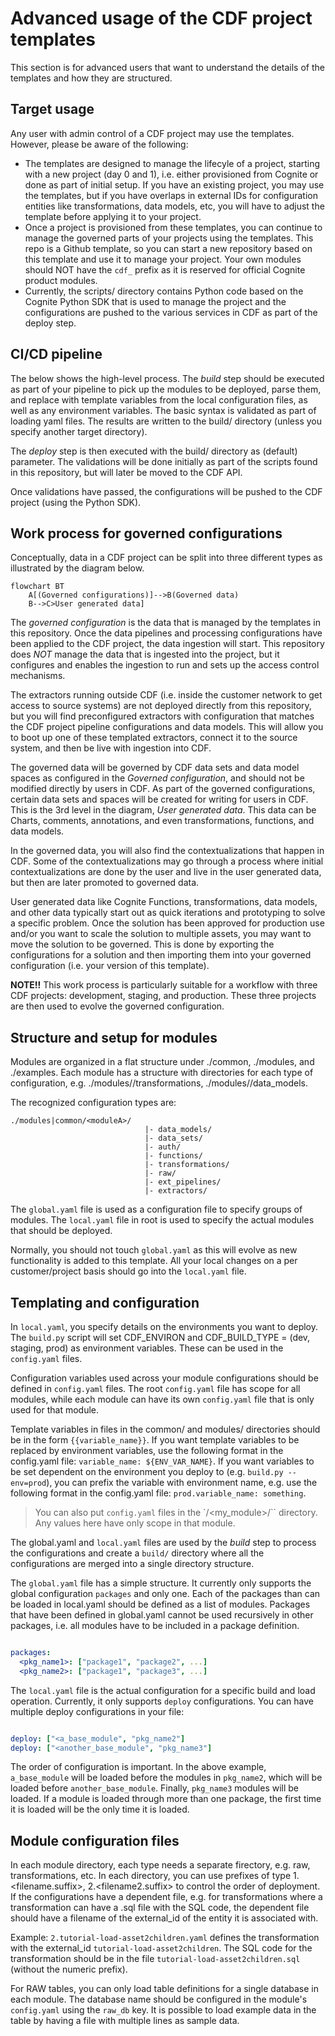 # Advanced usage of the CDF project templates

This section is for advanced users that want to understand the details of the templates and how
they are structured.

## Target usage

Any user with admin control of a CDF project may use the templates. However, please be aware of the
following:

- The templates are designed to manage the lifecyle of a project, starting with a new project (day 0 and 1),
  i.e. either provisioned from Cognite or done as part of initial setup.
  If you have an existing project, you may use the templates,
  but if you have overlaps in external IDs for configuration entities like transformations, data models, etc,
  you will have to adjust the template before applying it to your project.
- Once a project is provisioned from these templates, you can continue to manage the governed parts of
  your projects using the templates. This repo is a Github template, so you can start a new repository
  based on this template and use it to manage your project. Your own modules should NOT have the `cdf_`
  prefix as it is reserved for official Cognite product modules.
- Currently, the scripts/ directory contains Python code based on the Cognite Python SDK that is
  used to manage the project and the configurations are pushed to the various services in CDF as part
  of the deploy step.

## CI/CD pipeline

The below shows the high-level process. The _build_ step should be executed as part of your pipeline to
pick up the modules to be deployed, parse them, and replace with template variables from the local
configuration files, as well as any environment variables. The basic syntax is validated as part
of loading yaml files. The results are written to the build/ directory (unless you specify another target
directory).

The _deploy_ step is then executed with the build/ directory as (default) parameter. The validations will be
done initially as part of the scripts found in this repository, but will later be moved
to the CDF API.

Once validations have passed, the configurations will be pushed to the CDF project (using the Python SDK).

## Work process for governed configurations

Conceptually, data in a CDF project can be split into three different types as illustrated by the
diagram below.

```mermaid
flowchart BT
    A[(Governed configurations)]-->B(Governed data)
    B-->C>User generated data]
```

The _governed configuration_ is the data that is managed by the templates in this repository. Once the
data pipelines and processing configurations have been applied to the CDF project, the data ingestion will start.
This repository does _NOT_ manage the data that is ingested into the project, but it configures and enables
the ingestion to run and sets up the access control mechanisms.

The extractors running outside CDF (i.e. inside the customer network to
get access to source systems) are not deployed directly from this repository, but you will find preconfigured
extractors with configuration that matches the CDF project pipeline configurations and data models. This
will allow you to boot up one of these templated extractors, connect it to the source system, and then
be live with ingestion into CDF.

The governed data will be governed by CDF data sets and data model spaces as configured in the
_Governed configuration_, and should not be
modified directly by users in CDF. As part of the governed configurations, certain data sets and spaces
will be created for writing for users in CDF. This is the 3rd level in the diagram, _User generated data_.
This data can be Charts, comments, annotations, and even transformations, functions, and data models.

In the governed data, you will also find the contextualizations that happen in CDF. Some of the
contextualizations may go through a process where initial contextualizations are done by the user
and live in the user generated data, but then are later promoted to governed data.

User generated data like Cognite Functions, transformations, data models, and other data typically
start out as quick iterations and prototyping to solve a specific problem. Once the solution has
been approved for production use and/or you want to scale the solution to multiple assets, you
may want to move the solution to be governed. This is done by exporting the configurations for a solution
and then importing them into your governed configuration (i.e. your version of this template).

**NOTE!!** This work process is particularly suitable for a workflow with three CDF projects:
development, staging, and production. These three projects are then used to evolve the governed
configuration.

## Structure and setup for modules

Modules are organized in a flat structure under ./common, ./modules, and ./examples. Each module has a structure
with directories for each type of configuration, e.g. ./modules/<moduleA>/transformations, ./modules/<moduleA>/data_models.

The recognized configuration types are:

```text
./modules|common/<moduleA>/
                              |- data_models/
                              |- data_sets/
                              |- auth/
                              |- functions/
                              |- transformations/
                              |- raw/
                              |- ext_pipelines/
                              |- extractors/

```

The `global.yaml` file is used as a configuration file to specify groups of modules. The `local.yaml`
file in root is used to specify the actual modules that should be deployed.

Normally, you should not touch `global.yaml` as this will evolve as new functionality is added to this
template. All your local changes on a per customer/project basis should go into the `local.yaml` file.

## Templating and configuration

In `local.yaml`, you specify details on the environments you want to deploy. The `build.py` script will
set CDF_ENVIRON and CDF_BUILD_TYPE = (dev, staging, prod) as environment variables.
These can be used in the `config.yaml` files.

Configuration variables used across your module configurations should be defined in `config.yaml` files.
The root `config.yaml` file has scope for all modules, while each module can have its own `config.yaml` 
file that is only used for that module.

Template variables in files in the common/ and modules/ directories should be in the form
`{{variable_name}}`.
If you want template variables to be replaced by environment variables, use the following format in the
config.yaml file: `variable_name: ${ENV_VAR_NAME}`.
If you want variables to be set dependent on the environment you deploy to (e.g. `build.py --env=prod`),
you can prefix the variable with environment name, e.g. use the following format in the config.yaml file:
 `prod.variable_name: something`.

> You can also put `config.yaml` files in the
> `<modules>/<my_module>/`` directory. Any values here have only scope in that module.

The global.yaml and `local.yaml` files are used by the _build_ step  to
process the configurations and create a `build/` directory where all the configurations are
merged into a single directory structure.

The `global.yaml` file has a simple structure. It currently only supports the global
configuration `packages` and only one. Each of the packages than can be loaded in local.yaml should
be defined as a list of modules. Packages that have been defined in global.yaml cannot
be used recursively in other packages, i.e. all modules have to be included in a package definition.

```yaml global.yaml

packages:
  <pkg_name1>: ["package1", "package2", ...]
  <pkg_name2>: ["package1", "package3", ...]

```

The `local.yaml` file is the actual configuration for a specific build and load operation.
Currently, it only supports `deploy` configurations. You can have multiple deploy configurations
in your file:

```yaml local.yaml

deploy: ["<a_base_module", "pkg_name2"]
deploy: ["<another_base_module", "pkg_name3"]

```

The order of configuration is important. In the above example, `a_base_module` will be loaded before
the modules in `pkg_name2`, which will be loaded before `another_base_module`. Finally, `pkg_name3`
modules will be loaded. If a module is loaded through more than one package, the first time it is loaded
will be the only time it is loaded.

## Module configuration files

In each module directory, each type needs a separate firectory, e.g. raw, transformations, etc. In each
directory, you can use prefixes of type 1.<filename.suffix>, 2.<filename2.suffix> to control the order of
deployment. If the configurations have a dependent file, e.g. for transformations where a transformation
can have a .sql file with the SQL code, the dependent file should have a filename of the external_id
of the entity it is associated with.

Example:
`2.tutorial-load-asset2children.yaml` defines the transformation with the external_id
`tutorial-load-asset2children`. The SQL code for the transformation should be in the file
`tutorial-load-asset2children.sql` (without the numeric prefix).

For RAW tables, you can only load table definitions for a single database in each module.
The database name should be configured in the module's `config.yaml` using the `raw_db` key.
It is possible to load example data in the table by having a file with multiple lines as
sample data.
